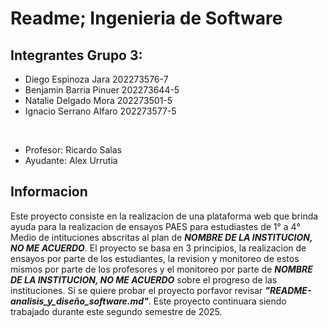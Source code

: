 # Readme; Ingenieria de Software

## Integrantes Grupo 3: <br>
* Diego Espinoza Jara 202273576-7 <br>
* Benjamin Barria Pinuer 202273644-5 <br>
* Natalie Delgado Mora 202273501-5 <br>
* Ignacio Serrano Alfaro 202273577-5 <br>
<br>

* Profesor: Ricardo Salas <br>
* Ayudante: Alex Urrutia <br>
## Informacion <br>
Este proyecto consiste en la realizacion de una plataforma web que brinda ayuda para la realizacion de ensayos PAES para estudiastes de 1° a 4° Medio de intituciones abscritas al plan de **_NOMBRE DE LA INSTITUCION, NO ME ACUERDO_**. El proyecto se basa en 3 principios, la realizacion de ensayos por parte de los estudiantes, la revision y monitoreo de estos mismos por parte de los profesores y el monitoreo por parte de **_NOMBRE DE LA INSTITUCION, NO ME ACUERDO_** sobre el progreso de las instituciones. Si se quiere probar el proyecto porfavor revisar **_"README-analisis_y_diseño_software.md"_**. Este proyecto continuara siendo trabajado durante este segundo semestre de 2025.
